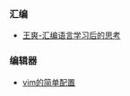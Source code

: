 ### 汇编
* [王爽-汇编语言学习后的思考](posts/5-24669485182bcae94d7c9fddf0ede7db.html)




### 编辑器
* [vim的简单配置](posts/6-104c0bba1f9b2d01eec8c26a7e094e75.html)




